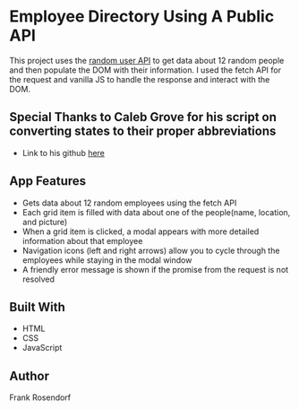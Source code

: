 # Employee Directory Using A Public API
This project uses the [random user API](https://randomuser.me/) to get data about 12 random people and then populate the DOM with their information.
I used the fetch API for the request and vanilla JS to handle the response and interact with the DOM.

## Special Thanks to Caleb Grove for his script on converting states to their proper abbreviations
* Link to his github [here](https://github.com/calebgrove)

## App Features
* Gets data about 12 random employees using the fetch API
* Each grid item is filled with data about one of the people(name, location, and picture)
* When a grid item is clicked, a modal appears with more detailed information about that employee
* Navigation icons (left and right arrows) allow you to cycle through the employees while staying in the modal window
* A friendly error message is shown if the promise from the request is not resolved

## Built With
* HTML
* CSS
* JavaScript

## Author
Frank Rosendorf